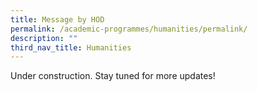 ```yaml
---
title: Message by HOD
permalink: /academic-programmes/humanities/permalink/
description: ""
third_nav_title: Humanities
---
```

Under construction. Stay tuned for more updates!
